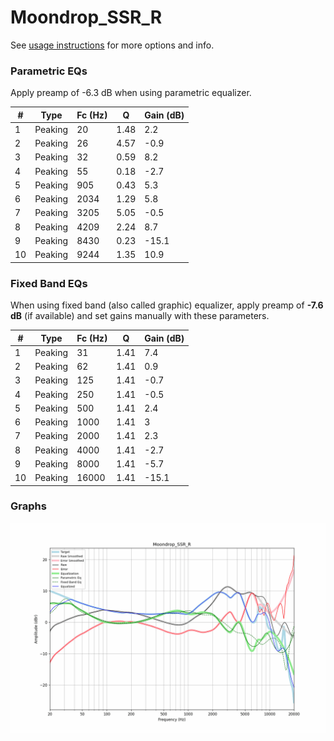 # Moondrop_SSR_R
See [usage instructions](https://github.com/jaakkopasanen/AutoEq#usage) for more options and info.

### Parametric EQs
Apply preamp of -6.3 dB when using parametric equalizer.

|   # | Type    |   Fc (Hz) |    Q |   Gain (dB) |
|-----|---------|-----------|------|-------------|
|   1 | Peaking |        20 | 1.48 |         2.2 |
|   2 | Peaking |        26 | 4.57 |        -0.9 |
|   3 | Peaking |        32 | 0.59 |         8.2 |
|   4 | Peaking |        55 | 0.18 |        -2.7 |
|   5 | Peaking |       905 | 0.43 |         5.3 |
|   6 | Peaking |      2034 | 1.29 |         5.8 |
|   7 | Peaking |      3205 | 5.05 |        -0.5 |
|   8 | Peaking |      4209 | 2.24 |         8.7 |
|   9 | Peaking |      8430 | 0.23 |       -15.1 |
|  10 | Peaking |      9244 | 1.35 |        10.9 |

### Fixed Band EQs
When using fixed band (also called graphic) equalizer, apply preamp of **-7.6 dB** (if available) and set gains manually with these parameters.

|   # | Type    |   Fc (Hz) |    Q |   Gain (dB) |
|-----|---------|-----------|------|-------------|
|   1 | Peaking |        31 | 1.41 |         7.4 |
|   2 | Peaking |        62 | 1.41 |         0.9 |
|   3 | Peaking |       125 | 1.41 |        -0.7 |
|   4 | Peaking |       250 | 1.41 |        -0.5 |
|   5 | Peaking |       500 | 1.41 |         2.4 |
|   6 | Peaking |      1000 | 1.41 |         3   |
|   7 | Peaking |      2000 | 1.41 |         2.3 |
|   8 | Peaking |      4000 | 1.41 |        -2.7 |
|   9 | Peaking |      8000 | 1.41 |        -5.7 |
|  10 | Peaking |     16000 | 1.41 |       -15.1 |

### Graphs
![](./Moondrop_SSR_R.png)
